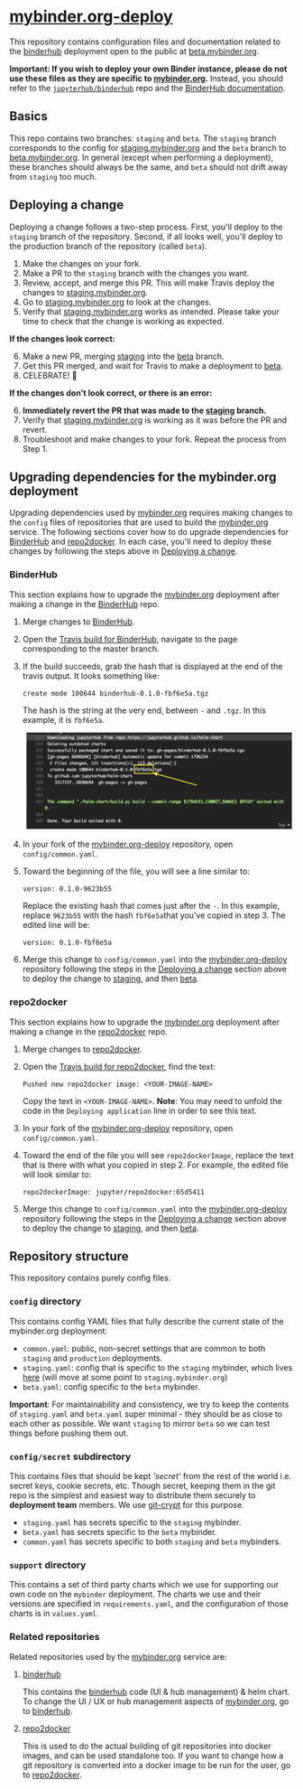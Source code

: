 # [mybinder.org-deploy][]

This repository contains configuration files and documentation related to the
[binderhub][] deployment open to the public at [beta.mybinder.org][].

**Important: If you wish to deploy your own Binder instance, please do not
use these files as they are specific to [mybinder.org][].** Instead, you should
refer to the [`jupyterhub/binderhub`][] repo and the
[BinderHub documentation][].

## Basics

This repo contains two branches: `staging` and `beta`. The `staging` branch
corresponds to the config for [staging.mybinder.org][] and the `beta`
branch to [beta.mybinder.org][]. In general (except when performing a
deployment), these branches should always be the same, and `beta` should not
drift away from `staging` too much.

## Deploying a change

Deploying a change follows a two-step process. First, you'll deploy to
the `staging` branch of the repository. Second, if all looks well, you'll
deploy to the production branch of the repository (called `beta`).

1. Make the changes on your fork.
2. Make a PR to the `staging` branch with the changes you want.
3. Review, accept, and merge this PR. This will make Travis deploy the changes
   to [staging.mybinder.org][].
4. Go to [staging.mybinder.org][] to look at the changes.
5. Verify that [staging.mybinder.org][] works as intended. Please take your
   time to check that the change is working as expected.

**If the changes look correct:**

6. Make a new PR, merging [staging][] into the [beta][] branch.
7. Get this PR merged, and wait for Travis to make a deployment to [beta][].
8. CELEBRATE! :tada:

**If the changes don't look correct, or there is an error:**

6. **Immediately revert the PR that was made to the [staging][] branch.**
7. Verify that [staging.mybinder.org][] is working as it was before the PR
   and revert.
8. Troubleshoot and make changes to your fork. Repeat the process from Step 1.

## Upgrading dependencies for the mybinder.org deployment

Upgrading dependencies used by [mybinder.org][] requires making changes
to the `config` files of repositories that are used to build the
[mybinder.org][] service. The following sections cover how to do upgrade
dependencies for [BinderHub][] and [repo2docker][]. In each case, you'll need
to deploy these changes by following the steps above in [Deploying a change][].

### BinderHub

This section explains how to upgrade the [mybinder.org][] deployment after
making a change in the [BinderHub][] repo.

1. Merge changes to [BinderHub][].
2. Open the [Travis build for BinderHub](https://travis-ci.org/jupyterhub/binderhub),
   navigate to the page corresponding to the master branch.
3. If the build succeeds, grab the hash that is displayed at the end of the
   travis output. It looks something like:

       create mode 100644 binderhub-0.1.0-fbf6e5a.tgz

   The hash is the string at the very end, between `-` and `.tgz`. In this
   example, it is `fbf6e5a`.

   <img src="docs/static/travis-screenshot.png" width="500" />

4. In your fork of the [mybinder.org-deploy][] repository, open
   `config/common.yaml`.
5. Toward the beginning of the file, you will see a line similar to:

       version: 0.1.0-9623b55

   Replace the existing hash that comes just after the `-`. In this example,
   replace `9623b55`  with the hash `fbf6e5a`that you've copied in step 3. The
   edited line will be:

       version: 0.1.0-fbf6e5a

6. Merge this change to `config/common.yaml` into the [mybinder.org-deploy][]
   repository following the steps in the [Deploying a change][] section above
   to deploy the change to [staging][], and then [beta][].

### repo2docker

This section explains how to upgrade the [mybinder.org][] deployment after
making a change in the [repo2docker][] repo.

1. Merge changes to [repo2docker][].
2. Open the [Travis build for repo2docker](https://travis-ci.org/jupyter/repo2docker),
   find the text:

       Pushed new repo2docker image: <YOUR-IMAGE-NAME>

   Copy the text in `<YOUR-IMAGE-NAME>`. **Note**: You may need to unfold the
   code in the `Deploying application` line in order to see this text.
3. In your fork of the [mybinder.org-deploy][] repository, open
   `config/common.yaml`.
4. Toward the end of the file you will see `repo2dockerImage`, replace the
   text that is there with what you copied in step 2. For example, the
   edited file will look similar to:

       repo2dockerImage: jupyter/repo2docker:65d5411

5. Merge this change to `config/common.yaml` into the [mybinder.org-deploy][]
   repository following the steps in the [Deploying a change][] section above
   to deploy the change to [staging][], and then [beta][].

## Repository structure

This repository contains purely config files.

### `config` directory

This contains config YAML files that fully describe the current state of the
mybinder.org deployment:

- `common.yaml`: public, non-secret settings that are common to both
  `staging` and `production` deployments.
- `staging.yaml`: config that is specific to the `staging` mybinder, which
  lives [here](https://binder.binder-staging.omgwtf.in/) (will move at some
  point to `staging.mybinder.org`)
- `beta.yaml`: config specific to the `beta` mybinder.

**Important**: For maintainability and consistency, we try to keep the contents
of `staging.yaml` and `beta.yaml` super minimal - they should be as close
to each other as possible. We want `staging` to mirror `beta` so we can test
things before pushing them out.

### `config/secret` subdirectory

This contains files that should be kept *'secret'* from the rest of the world
i.e. secret keys, cookie secrets, etc. Though secret, keeping them in the git
repo is the simplest and easiest way to distribute them securely to
**deployment team** members. We use [git-crypt](https://github.com/AGWA/git-crypt)
for this purpose.

- `staging.yaml` has secrets specific to the `staging` mybinder.
- `beta.yaml` has secrets specific to the `beta` mybinder.
- `common.yaml` has secrets specific to both `staging` and `beta` mybinders.

### `support` directory

This contains a set of third party charts which we use for supporting our own
code on the `mybinder` deployment. The charts we use and their versions are
specified in `requirements.yaml`, and the configuration of those charts is in
`values.yaml`.

### Related repositories

Related repositories used by the [mybinder.org][] service are:

1. [binderhub][]

   This contains the [binderhub][] code (UI & hub management) & helm chart.
   To change the UI / UX or hub management aspects of [mybinder.org][],
   go to [binderhub][].

2. [repo2docker][]

   This is used to do the actual building of git repositories into docker
   images, and can be used standalone too. If you want to change how a git
   repository is converted into a docker image to be run for the user,
   go to [repo2docker][].

[mybinder.org-deploy]: https://github.com/jupyterhub/mybinder.org-deploy
[mybinder.org]: https://beta.mybinder.org
[beta.mybinder.org]: https://beta.mybinder.org
[beta]: https://beta.mybinder.org
[staging.mybinder.org]: https://staging.mybinder.org
[staging]: https://staging.mybinder.org
[BinderHub]: https://github.com/jupyterhub/binderhub
[binderhub]: https://github.com/jupyterhub/binderhub
[`jupyterhub/binderhub`]: https://github.com/jupyterhub/binderhub
[BinderHub documentation]: https://binderhub.readthedocs.io/en/latest/
[repo2docker]: http://github.com/jupyter/repo2docker
[Deploying a change]: #deploying-a-change

